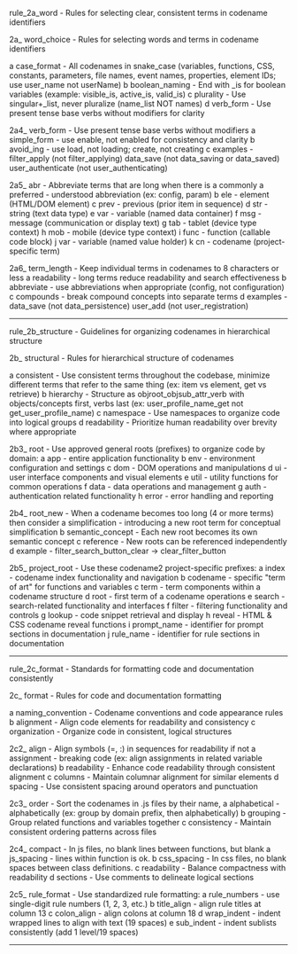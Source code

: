 rule_2a_word                - Rules for selecting clear, consistent terms in codename identifiers

2a_ word_choice          - Rules for selecting words and terms in codename identifiers

   a case_format         - All codenames in snake_case (variables, functions, CSS, 
                           constants, parameters, file names, event names, properties, 
                           element IDs; use user_name not userName)
   b boolean_naming      - End with _is for boolean variables (example: visible_is, active_is, valid_is)
   c plurality           - Use singular+_list, never pluralize (name_list NOT names)
   d verb_form           - Use present tense base verbs without modifiers for clarity

2a4_ verb_form           - Use present tense base verbs without modifiers
   a simple_form         - use enable, not enabled for consistency and clarity
   b avoid_ing           - use load, not loading; create, not creating
   c examples            - filter_apply (not filter_applying)
                           data_save (not data_saving or data_saved)
                           user_authenticate (not user_authenticating)

2a5_ abr                 - Abbreviate terms that are long when there is a commonly 
   a preferred           - understood abbreviation (ex: config, param)
   b ele                 - element (HTML/DOM element)
   c prev                - previous (prior item in sequence)
   d str                 - string (text data type)
   e var                 - variable (named data container)
   f msg                 - message (communication or display text)
   g tab                 - tablet (device type context)
   h mob                 - mobile (device type context)
   i func                - function (callable code block)
   j var                 - variable (named value holder) 
   k cn                  - codename (project-specific term)

2a6_ term_length         - Keep individual terms in codenames to 8 characters or less
   a readability         - long terms reduce readability and search effectiveness
   b abbreviate          - use abbreviations when appropriate (config, not configuration)
   c compounds           - break compound concepts into separate terms
   d examples            - data_save (not data_persistence)
                           user_add (not user_registration)

--------------------------------------------------------------------------------

rule_2b_structure           - Guidelines for organizing codenames in hierarchical structure

2b_ structural           - Rules for hierarchical structure of codenames

   a consistent          - Use consistent terms throughout the codebase, minimize 
                           different terms that refer to the same thing (ex: item vs 
                           element, get vs retrieve)
   b hierarchy           - Structure as objroot_objsub_attr_verb with objects/concepts first, 
                           verbs last (ex: user_profile_name_get not 
                           get_user_profile_name)
   c namespace           - Use namespaces to organize code into logical groups
   d readability         - Prioritize human readability over brevity where appropriate

2b3_ root                - Use approved general roots (prefixes) to organize code by domain:
   a app                 - entire application functionality
   b env                 - environment configuration and settings
   c dom                 - DOM operations and manipulations
   d ui                  - user interface components and visual elements
   e util                - utility functions for common operations
   f data                - data operations and management
   g auth                - authentication related functionality
   h error               - error handling and reporting

2b4_ root_new            - When a codename becomes too long (4 or more terms) then consider
   a simplification      - introducing a new root term for conceptual simplification
   b semantic_concept    - Each new root becomes its own semantic concept 
   c reference           - New roots can be referenced independently
   d example             - filter_search_button_clear → clear_filter_button

2b5_ project_root        - Use these codename2 project-specific prefixes:
   a index               - codename index functionality and navigation
   b codename            - specific "term of art" for functions and variables
   c term                - term components within a codename structure
   d root                - first term of a codename operations
   e search              - search-related functionality and interfaces
   f filter              - filtering functionality and controls
   g lookup              - code snippet retrieval and display
   h reveal              - HTML & CSS codename reveal functions
   i prompt_name         - identifier for prompt sections in documentation
   j rule_name           - identifier for rule sections in documentation

--------------------------------------------------------------------------------

rule_2c_format             - Standards for formatting code and documentation consistently

2c_ format               - Rules for code and documentation formatting

   a naming_convention   - Codename conventions and code appearance rules
   b alignment           - Align code elements for readability and consistency
   c organization        - Organize code in consistent, logical structures

2c2_ align               - Align symbols (=, :) in sequences for readability if not 
   a assignment          - breaking code (ex: align assignments in related variable 
                           declarations)
   b readability         - Enhance code readability through consistent alignment
   c columns             - Maintain columnar alignment for similar elements
   d spacing             - Use consistent spacing around operators and punctuation

2c3_ order               - Sort the codenames in .js files by their name, 
   a alphabetical        - alphabetically (ex: group by domain prefix, then 
                           alphabetically)
   b grouping            - Group related functions and variables together
   c consistency         - Maintain consistent ordering patterns across files

2c4_ compact             - In js files, no blank lines between functions, but blank 
   a js_spacing          - lines within function is ok.
   b css_spacing         - In css files, no blank spaces between class definitions.
   c readability         - Balance compactness with readability
   d sections            - Use comments to delineate logical sections

2c5_ rule_format         - Use standardized rule formatting:
   a rule_numbers        - use single-digit rule numbers (1, 2, 3, etc.)
   b title_align         - align rule titles at column 13
   c colon_align         - align colons at column 18
   d wrap_indent         - indent wrapped lines to align with text (19 spaces)
   e sub_indent          - indent sublists consistently (add 1 level/19 spaces)

-------------------------------------------------------------------------------- 
